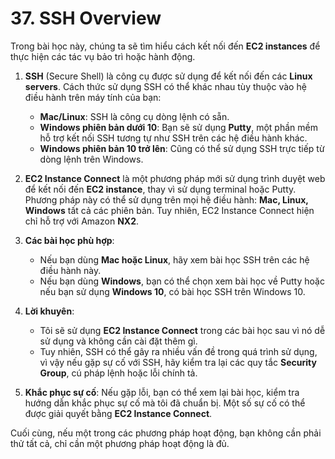 # 37. SSH Overview
Trong bài học này, chúng ta sẽ tìm hiểu cách kết nối đến **EC2 instances** để thực hiện các tác vụ bảo trì hoặc hành động.

1. **SSH** (Secure Shell) là công cụ được sử dụng để kết nối đến các **Linux servers**. Cách thức sử dụng SSH có thể khác nhau tùy thuộc vào hệ điều hành trên máy tính của bạn:

   * **Mac/Linux**: SSH là công cụ dòng lệnh có sẵn.
   * **Windows phiên bản dưới 10**: Bạn sẽ sử dụng **Putty**, một phần mềm hỗ trợ kết nối SSH tương tự như SSH trên các hệ điều hành khác.
   * **Windows phiên bản 10 trở lên**: Cũng có thể sử dụng SSH trực tiếp từ dòng lệnh trên Windows.

2. **EC2 Instance Connect** là một phương pháp mới sử dụng trình duyệt web để kết nối đến **EC2 instance**, thay vì sử dụng terminal hoặc Putty. Phương pháp này có thể sử dụng trên mọi hệ điều hành: **Mac, Linux, Windows** tất cả các phiên bản. Tuy nhiên, EC2 Instance Connect hiện chỉ hỗ trợ với Amazon **NX2**.

3. **Các bài học phù hợp**:

   * Nếu bạn dùng **Mac hoặc Linux**, hãy xem bài học SSH trên các hệ điều hành này.
   * Nếu bạn dùng **Windows**, bạn có thể chọn xem bài học về Putty hoặc nếu bạn sử dụng **Windows 10**, có bài học SSH trên Windows 10.

4. **Lời khuyên**:

   * Tôi sẽ sử dụng **EC2 Instance Connect** trong các bài học sau vì nó dễ sử dụng và không cần cài đặt thêm gì.
   * Tuy nhiên, SSH có thể gây ra nhiều vấn đề trong quá trình sử dụng, vì vậy nếu gặp sự cố với SSH, hãy kiểm tra lại các quy tắc **Security Group**, cú pháp lệnh hoặc lỗi chính tả.

5. **Khắc phục sự cố**: Nếu gặp lỗi, bạn có thể xem lại bài học, kiểm tra hướng dẫn khắc phục sự cố mà tôi đã chuẩn bị. Một số sự cố có thể được giải quyết bằng **EC2 Instance Connect**.

Cuối cùng, nếu một trong các phương pháp hoạt động, bạn không cần phải thử tất cả, chỉ cần một phương pháp hoạt động là đủ.
